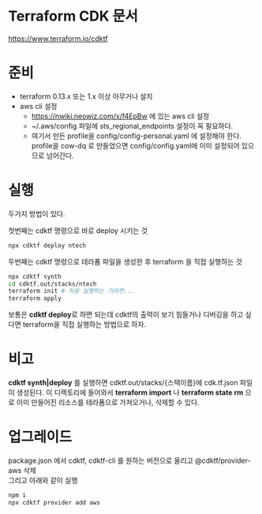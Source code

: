 # Terraform CDK 문서
https://www.terraform.io/cdktf

# 준비
- terraform 0.13.x 또는 1.x 이상 아무거나 설치
- aws cli 설정
  - https://nwiki.neowiz.com/x/f4EpBw 에 있는 aws cli 설정
  - ~/.aws/config 파일에 sts_regional_endpoints 설정이 꼭 필요하다.
  - 여기서 만든 profile을 config/config-personal.yaml 에 설정해야 한다. profile을 cow-dq 로 만들었으면 config/config.yaml에 이미 설정되어 있으므로 넘어간다.

# 실행
두가지 방법이 있다.

첫번째는 cdktf 명령으로 바로 deploy 시키는 것
```bash
npx cdktf deploy ntech 
```

두번째는 cdktf 명령으로 테라폼 파일을 생성한 후 terraform 을 직접 실행하는 것
```bash
npx cdktf synth
cd cdktf.out/stacks/ntech
terraform init # 처음 실행하는 거라면...
terraform apply
```

보통은 **cdktf deploy**로 하면 되는데 cdktf의 출력이 보기 힘들거나 디버깅을 하고 싶다면 terraform을 직접 실행하는 방법으로 하자.

# 비고
**cdktf synth|deploy** 를 실행하면 cdktf.out/stacks/{스택이름}에 cdk.tf.json 파일이 생성된다.
이 디렉토리에 들어와서 **terraform import** 나 **terraform state rm** 으로 이미 만들어진 리소스를 테라폼으로 가져오거나, 삭제할 수 있다.

# 업그레이드
package.json 에서 cdktf, cdktf-cli 를 원하는 버전으로 올리고 @cdktf/provider-aws 삭제  
그리고 아래와 같이 실행

```bash
npm i
npx cdktf provider add aws
```
